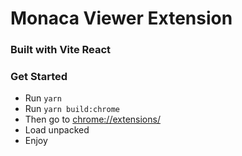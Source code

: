 # Monaca Viewer Extension

### Built with Vite React

### Get Started
- Run `yarn`
- Run `yarn build:chrome`
- Then go to [chrome://extensions/](chrome://extensions/)
- Load unpacked
- Enjoy
